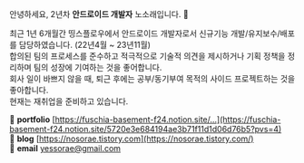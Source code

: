 안녕하세요, 2년차 **안드로이드 개발자** 노소래입니다. 👋

최근 1년 6개월간 띵스플로우에서 안드로이드 개발자로서 신규기능 개발/유지보수/배포를 담당하였습니다. (22년4월 ~ 23년11월)
<br/>
합의된 팀의 프로세스를 준수하고 적극적으로 기술적 의견을 제시하거나 기획 정책을 정리하며 팀의 성장에 기여하는 것을 좋어합니다.
<br/>
회사 일이 바쁘지 않을 때, 퇴근 후에는 공부/동기부여 목적의 사이드 프로젝트하는 것을 좋아합니다.
<br/>
현재는 재취업을 준비하고 있습니다.

🌟 **portfolio** [https://fuschia-basement-f24.notion.site/...](https://fuschia-basement-f24.notion.site/5720e3e684194ae3b71f11d1d06d76b5?pvs=4)
<br/>
🌟 **blog** [https://nosorae.tistory.com](https://nosorae.tistory.com/)
<br/>
🌟 **email** yessorae@gmail.com
